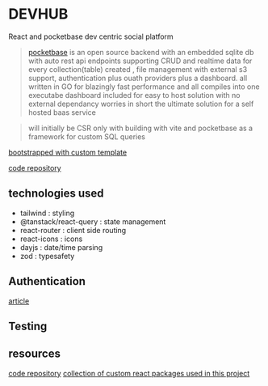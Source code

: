 # DEVHUB

React and pocketbase dev centric social platform

> [pocketbase](https://pocketbase.io/) is an open source backend with an embedded sqlite db with auto rest api endpoints supporting CRUD and realtime data for every collection(table) created ,
file management with external s3 support, authentication plus ouath providers plus a dashboard.
all written in GO for blazingly fast performance and all compiles into one executabe  dashboard included for easy to host solution with no external dependancy worries
in short the ultimate solution for a self hosted baas service


> will initially be CSR only with building with vite and pocketbase as a framework for custom SQL queries

[bootstrapped with custom template](https://github.com/tigawanna/vite-react-starter#README.md)

[code repository](https://github.com/tigawanna/devhub)

## technologies used

- tailwind : styling
- @tanstack/react-query : state management
- react-router : client side routing
- react-icons : icons
- dayjs : date/time parsing
- zod : typesafety

## Authentication 
[article](https://dev.to/tigawanna/social-app-with-react-and-pocketbase-oauth-authentication-1nb7)






## Testing



## resources
[code repository](https://github.com/tigawanna/devhub)
[collection of custom react packages used in this project](https://www.npmjs.com/package/@denniskinuthia/tiny-pkgs)
